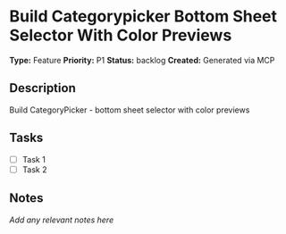 # Build Categorypicker Bottom Sheet Selector With Color Previews

**Type:** Feature
**Priority:** P1
**Status:** backlog
**Created:** Generated via MCP

## Description
Build CategoryPicker - bottom sheet selector with color previews

## Tasks
- [ ] Task 1
- [ ] Task 2

## Notes
*Add any relevant notes here*
